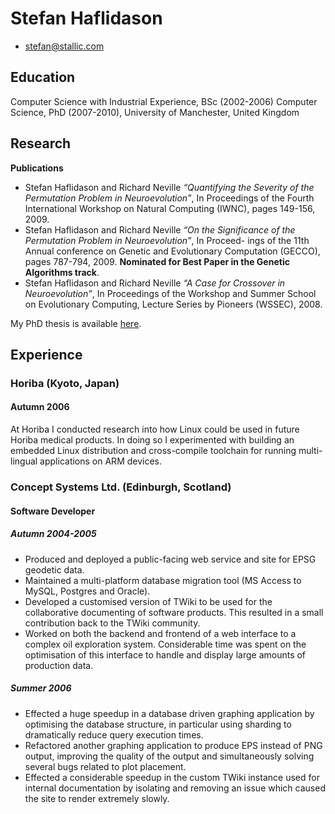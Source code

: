 # Stefan Haflidason

 * <stefan@stallic.com>

## Education

Computer Science with Industrial Experience, BSc (2002-2006)
Computer Science, PhD (2007-2010),
University of Manchester, United Kingdom

## Research

**Publications**

 * Stefan Haflidason and Richard Neville <i>“Quantifying the Severity of the Permutation Problem in Neuroevolution”</i>, In Proceedings of the Fourth International Workshop on Natural Computing (IWNC), pages 149-156, 2009.
 * Stefan Haflidason and Richard Neville <i>“On the Significance of the Permutation Problem in Neuroevolution”</i>, In Proceed-
ings of the 11th Annual conference on Genetic and Evolutionary Computation (GECCO), pages 787-794, 2009. <b>Nominated for Best Paper in the Genetic Algorithms track</b>.
 * Stefan Haflidason and Richard Neville <i>“A Case for Crossover in Neuroevolution”</i>, In Proceedings of the Workshop and
Summer School on Evolutionary Computing, Lecture Series by Pioneers (WSSEC), 2008.

My PhD thesis is available [here](http://stefanhaflidason.files.wordpress.com/2009/02/thesis.pdf).

## Experience

### Horiba (Kyoto, Japan)

#### Autumn 2006

At Horiba I conducted research into how Linux could be used in future Horiba medical products. In doing so I experimented with building an embedded Linux distribution and cross-compile toolchain for running multi-lingual applications on ARM devices.

### Concept Systems Ltd. (Edinburgh, Scotland)

#### Software Developer

##### Autumn 2004-2005

* Produced and deployed a public-facing web service and site for EPSG geodetic data.
 * Maintained a multi-platform database migration tool (MS Access to MySQL, Postgres and Oracle).
 * Developed a customised version of TWiki to be used for the collaborative documenting of software products. This resulted in a small contribution back to the TWiki community.
 * Worked on both the backend and frontend of a web interface to a complex oil exploration system. Considerable time was spent on the optimisation of this interface to handle and display large amounts of production data.

##### Summer 2006

 * Effected a huge speedup in a database driven graphing application by optimising the database structure, in particular using sharding to dramatically reduce query execution times.
 * Refactored another graphing application to produce EPS instead of PNG output, improving the quality of the output and simultaneously solving several bugs related to plot placement.
 * Effected a considerable speedup in the custom TWiki instance used for internal documentation by isolating and removing an issue which caused the site to render extremely slowly.

